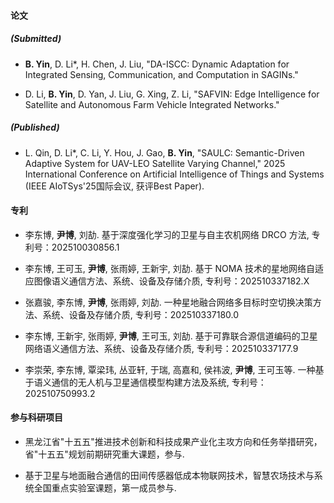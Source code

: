 #### 论文

##### (Submitted)

- <strong>B. Yin</strong>, D. Li*, H. Chen, J. Liu, "DA-ISCC: Dynamic Adaptation for Integrated Sensing, Communication, and Computation in SAGINs." 

- D. Li, <strong>B. Yin</strong>, D. Yan, J. Liu, G. Xing, Z. Li, "SAFVIN: Edge Intelligence for Satellite and Autonomous Farm Vehicle Integrated Networks." 

##### (Published)

- L. Qin, D. Li*, C. Li, Y. Hou, J. Gao, <strong>B. Yin</strong>, "SAULC: Semantic-Driven Adaptive System for UAV-LEO Satellite Varying Channel," 2025 International Conference on Artificial Intelligence of Things and Systems (IEEE AIoTSys'25国际会议, 获评Best Paper). 

#### 专利

- 李东博, <strong>尹博</strong>, 刘劼. 基于深度强化学习的卫星与自主农机网络 DRCO 方法, 专利号：202510030856.1

- 李东博, 王可玉, <strong>尹博</strong>, 张雨婷, 王新宇, 刘劼. 基于 NOMA 技术的星地网络自适应图像语义通信方法、系统、设备及存储介质, 专利号：202510337182.X

- 张嘉骏, 李东博, <strong>尹博</strong>, 张雨婷, 刘劼. 一种星地融合网络多目标时空切换决策方法、系统、设备及存储介质, 专利号：202510337180.0

- 李东博, 王新宇, 张雨婷, <strong>尹博</strong>, 王可玉, 刘劼. 基于可靠联合源信道编码的卫星网络语义通信方法、系统、设备及存储介质, 专利号：202510337177.9

- 李崇荣, 李东博, 覃梁玮, 丛亚轩, 于瑞, 高嘉和, 侯祎波, <strong>尹博</strong>, 王可玉等. 一种基于语义通信的无人机与卫星通信模型构建方法及系统, 专利号：202510750993.2

#### 参与科研项目

- 黑龙江省"十五五"推进技术创新和科技成果产业化主攻方向和任务举措研究，省"十五五"规划前期研究重大课题，参与. 

- 基于卫星与地面融合通信的田间传感器低成本物联网技术，智慧农场技术与系统全国重点实验室课题，第一成员参与. 